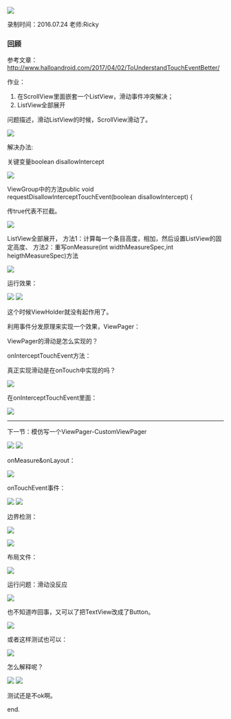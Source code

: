 ![](https://github.com/IvyZh/Android_Learning/blob/master/DN/UI/imgs/QQ%E6%88%AA%E5%9B%BE.png)

录制时间：2016.07.24
老师:Ricky


### 回顾


参考文章：http://www.halloandroid.com/2017/04/02/ToUnderstandTouchEventBetter/

作业：

1. 在ScrollView里面嵌套一个ListView，滑动事件冲突解决；
2. ListView全部展开


问题描述，滑动ListView的时候，ScrollView滑动了。

![](https://github.com/IvyZh/Android_Learning/blob/master/DN/UI/imgs/QQ%E6%88%AA%E5%9B%BE20170413172858.png)

解决办法:

关键变量boolean disallowIntercept

![](https://github.com/IvyZh/Android_Learning/blob/master/DN/UI/imgs/QQ%E6%88%AA%E5%9B%BE20170413173312.png)

ViewGroup中的方法public void requestDisallowInterceptTouchEvent(boolean disallowIntercept) {

传true代表不拦截。

![](https://github.com/IvyZh/Android_Learning/blob/master/DN/UI/imgs/QQ%E6%88%AA%E5%9B%BE20170413174020.png)



ListView全部展开，
方法1：计算每一个条目高度，相加，然后设置ListView的固定高度、
方法2：重写onMeasure(int widthMeasureSpec,int heigthMeasureSpec)方法

![](https://github.com/IvyZh/Android_Learning/blob/master/DN/UI/imgs/QQ%E6%88%AA%E5%9B%BE20170413175542.png)


运行效果：

![](https://github.com/IvyZh/Android_Learning/blob/master/DN/UI/imgs/QQ%E6%88%AA%E5%9B%BE20170413175707.png)
![](https://github.com/IvyZh/Android_Learning/blob/master/DN/UI/imgs/QQ%E6%88%AA%E5%9B%BE20170413175724.png)

这个时候ViewHolder就没有起作用了。


利用事件分发原理来实现一个效果，ViewPager：

ViewPager的滑动是怎么实现的？

onInterceptTouchEvent方法：

真正实现滑动是在onTouch中实现的吗？

![](https://github.com/IvyZh/Android_Learning/blob/master/DN/UI/imgs/QQ%E6%88%AA%E5%9B%BE20170413203355.png)


在onInterceptTouchEvent里面：

![](https://github.com/IvyZh/Android_Learning/blob/master/DN/UI/imgs/QQ%E6%88%AA%E5%9B%BE20170413203451.png)


----

下一节：模仿写一个ViewPager-CustomViewPager

![](https://github.com/IvyZh/Android_Learning/blob/master/DN/UI/imgs/QQ%E6%88%AA%E5%9B%BE20170413203843.png)
![](https://github.com/IvyZh/Android_Learning/blob/master/DN/UI/imgs/QQ%E6%88%AA%E5%9B%BE20170413204759.png)


onMeasure&onLayout：

![](https://github.com/IvyZh/Android_Learning/blob/master/DN/UI/imgs/QQ%E6%88%AA%E5%9B%BE20170414104812.png)



onTouchEvent事件：

![](https://github.com/IvyZh/Android_Learning/blob/master/DN/UI/imgs/QQ%E6%88%AA%E5%9B%BE20170414105240.png)
![](https://github.com/IvyZh/Android_Learning/blob/master/DN/UI/imgs/QQ%E6%88%AA%E5%9B%BE20170414105450.png)


边界检测：

![](https://github.com/IvyZh/Android_Learning/blob/master/DN/UI/imgs/QQ%E6%88%AA%E5%9B%BE20170414105936.png)

![](https://github.com/IvyZh/Android_Learning/blob/master/DN/UI/imgs/QQ%E6%88%AA%E5%9B%BE20170414111017.png)


布局文件：

![](https://github.com/IvyZh/Android_Learning/blob/master/DN/UI/imgs/QQ%E6%88%AA%E5%9B%BE20170414111319.png)

运行问题：滑动没反应

![](https://github.com/IvyZh/Android_Learning/blob/master/DN/UI/imgs/QQ%E6%88%AA%E5%9B%BE20170414153307.png)


也不知道咋回事，又可以了把TextView改成了Button。

![](https://github.com/IvyZh/Android_Learning/blob/master/DN/UI/imgs/QQ%E6%88%AA%E5%9B%BE20170414154014.png)


或者这样测试也可以：

![](https://github.com/IvyZh/Android_Learning/blob/master/DN/UI/imgs/QQ%E6%88%AA%E5%9B%BE20170414154120.png)



怎么解释呢？

![](https://github.com/IvyZh/Android_Learning/blob/master/DN/UI/imgs/QQ%E6%88%AA%E5%9B%BE20170414160747.png)
![](https://github.com/IvyZh/Android_Learning/blob/master/DN/UI/imgs/QQ%E6%88%AA%E5%9B%BE20170414160848.png)


测试还是不ok啊。

end.








